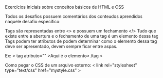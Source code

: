 Exercícios iniciais sobre conceitos básicos de HTML e CSS

Todos os desafios possuem comentários dos conteudos aprendidos naquele desafio específico


Tags são representadas entre <> e possuem um fechamento </>
Tudo que existe entre a abertura e o fechamento de uma tag é um elemento dessa tag
Tags podem ter atributos de podem determinar como o elemento dessa tag deve ser apresentado, devem sempre ficar entre aspas.

 Ex: < tag atributo="" >Aqui é o elemento< /tag >

 Como pegar o CSS de um arquivo externo:
 < link rel="stylesheet" type="text/css" href="mystyle.css" >

